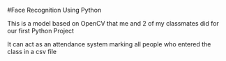 #Face Recognition Using Python

This is a model based on OpenCV that me and 2 of my classmates did for our first Python Project

It can act as an attendance system marking all people who entered the class in a csv file
